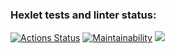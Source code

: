 ### Hexlet tests and linter status:
[![Actions Status](https://github.com/TheAtrAtr/java-project-78/workflows/hexlet-check/badge.svg)](https://github.com/TheAtrAtr/java-project-78/actions)
[![Maintainability](https://api.codeclimate.com/v1/badges/d5b4c187004d1c10c673/maintainability)](https://codeclimate.com/github/TheAtrAtr/java-project-78/maintainability)
<a href="https://codeclimate.com/github/TheAtrAtr/java-project-78/test_coverage"><img src="https://api.codeclimate.com/v1/badges/d5b4c187004d1c10c673/test_coverage" /></a>